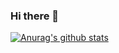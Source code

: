 ### Hi there 👋

[![Anurag's github stats](https://github-readme-stats.vercel.app/apijimoskar=anuraghazra)](https://github.com/anuraghazra/github-readme-stats)
<!--
**jimoskar/jimoskar** is a ✨ _special_ ✨ repository because its `README.md` (this file) appears on your GitHub profile.

Here are some ideas to get you started:

- 🔭 I’m currently working on ...
- 🌱 I’m currently learning ...
- 👯 I’m looking to collaborate on ...
- 🤔 I’m looking for help with ...
- 💬 Ask me about ...
- 📫 How to reach me: ...
- 😄 Pronouns: ...
- ⚡ Fun fact: ...
-->
